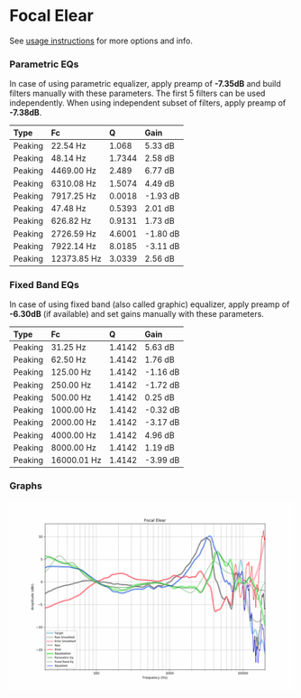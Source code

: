 # Focal Elear
See [usage instructions](https://github.com/jaakkopasanen/AutoEq#usage) for more options and info.

### Parametric EQs
In case of using parametric equalizer, apply preamp of **-7.35dB** and build filters manually
with these parameters. The first 5 filters can be used independently.
When using independent subset of filters, apply preamp of **-7.38dB**.

| Type    | Fc          |      Q | Gain     |
|:--------|:------------|:-------|:---------|
| Peaking | 22.54 Hz    | 1.068  | 5.33 dB  |
| Peaking | 48.14 Hz    | 1.7344 | 2.58 dB  |
| Peaking | 4469.00 Hz  | 2.489  | 6.77 dB  |
| Peaking | 6310.08 Hz  | 1.5074 | 4.49 dB  |
| Peaking | 7917.25 Hz  | 0.0018 | -1.93 dB |
| Peaking | 47.48 Hz    | 0.5393 | 2.01 dB  |
| Peaking | 626.82 Hz   | 0.9131 | 1.73 dB  |
| Peaking | 2726.59 Hz  | 4.6001 | -1.80 dB |
| Peaking | 7922.14 Hz  | 8.0185 | -3.11 dB |
| Peaking | 12373.85 Hz | 3.0339 | 2.56 dB  |

### Fixed Band EQs
In case of using fixed band (also called graphic) equalizer, apply preamp of **-6.30dB**
(if available) and set gains manually with these parameters.

| Type    | Fc          |      Q | Gain     |
|:--------|:------------|:-------|:---------|
| Peaking | 31.25 Hz    | 1.4142 | 5.63 dB  |
| Peaking | 62.50 Hz    | 1.4142 | 1.76 dB  |
| Peaking | 125.00 Hz   | 1.4142 | -1.16 dB |
| Peaking | 250.00 Hz   | 1.4142 | -1.72 dB |
| Peaking | 500.00 Hz   | 1.4142 | 0.25 dB  |
| Peaking | 1000.00 Hz  | 1.4142 | -0.32 dB |
| Peaking | 2000.00 Hz  | 1.4142 | -3.17 dB |
| Peaking | 4000.00 Hz  | 1.4142 | 4.96 dB  |
| Peaking | 8000.00 Hz  | 1.4142 | 1.19 dB  |
| Peaking | 16000.01 Hz | 1.4142 | -3.99 dB |

### Graphs
![](./Focal%20Elear.png)